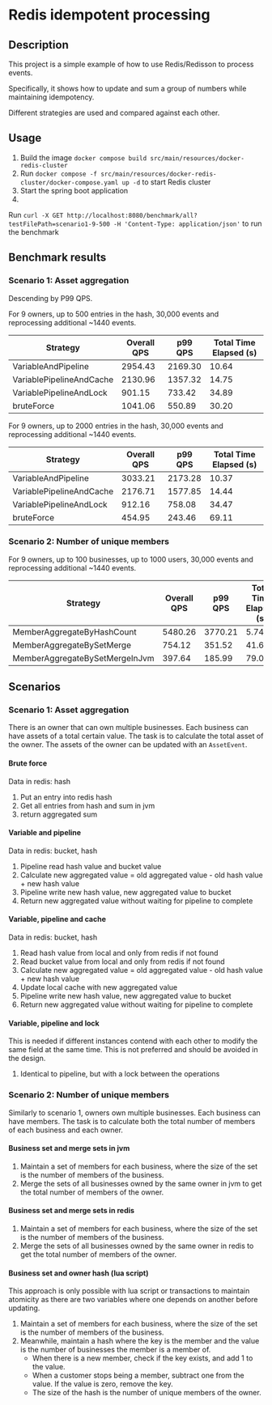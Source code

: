 # Redis idempotent processing

## Description

This project is a simple example of how to use Redis/Redisson to process events.

Specifically, it shows how to update and sum a group of numbers while maintaining idempotency.

Different strategies are used and compared against each other.

## Usage

1. Build the image `docker compose build src/main/resources/docker-redis-cluster`
2. Run `docker compose -f src/main/resources/docker-redis-cluster/docker-compose.yaml up -d` to start Redis cluster
2. Start the spring boot application
3.

Run `curl -X GET http://localhost:8080/benchmark/all?testFilePath=scenario1-9-500 -H 'Content-Type: application/json'`
to run the benchmark

## Benchmark results

### Scenario 1: Asset aggregation

Descending by P99 QPS.

For 9 owners, up to 500 entries in the hash, 30,000 events and reprocessing additional ~1440 events.

| Strategy                 | Overall QPS | p99 QPS | Total Time Elapsed (s) |
|--------------------------|-------------|---------|------------------------|
| VariableAndPipeline      | 2954.43     | 2169.30 | 10.64                  |
| VariablePipelineAndCache | 2130.96     | 1357.32 | 14.75                  |
| VariablePipelineAndLock  | 901.15      | 733.42  | 34.89                  |
| bruteForce               | 1041.06     | 550.89  | 30.20                  |

For 9 owners, up to 2000 entries in the hash, 30,000 events and reprocessing additional ~1440 events.

| Strategy                 | Overall QPS | p99 QPS | Total Time Elapsed (s) |
|--------------------------|-------------|---------|------------------------|
| VariableAndPipeline      | 3033.21     | 2173.28 | 10.37                  |
| VariablePipelineAndCache | 2176.71     | 1577.85 | 14.44                  |
| VariablePipelineAndLock  | 912.16      | 758.08  | 34.47                  |
| bruteForce               | 454.95      | 243.46  | 69.11                  |

### Scenario 2: Number of unique members

For 9 owners, up to 100 businesses, up to 1000 users, 30,000 events and reprocessing additional ~1440 events.

| Strategy                       | Overall QPS | p99 QPS | Total Time Elapsed (s) |
|--------------------------------|-------------|---------|------------------------|
| MemberAggregateByHashCount     | 5480.26     | 3770.21 | 5.74                   |
| MemberAggregateBySetMerge      | 754.12      | 351.52  | 41.69                  |
| MemberAggregateBySetMergeInJvm | 397.64      | 185.99  | 79.07                  |

## Scenarios

### Scenario 1: Asset aggregation

There is an owner that can own multiple businesses. Each business can have assets of a total certain value.
The task is to calculate the total asset of the owner. The assets of the owner can be updated with an `AssetEvent`.

#### Brute force

Data in redis: hash

1. Put an entry into redis hash
2. Get all entries from hash and sum in jvm
3. return aggregated sum

#### Variable and pipeline

Data in redis: bucket, hash

1. Pipeline read hash value and bucket value
2. Calculate new aggregated value = old aggregated value - old hash value + new hash value
3. Pipeline write new hash value, new aggregated value to bucket
4. Return new aggregated value without waiting for pipeline to complete

#### Variable, pipeline and cache

Data in redis: bucket, hash

1. Read hash value from local and only from redis if not found
2. Read bucket value from local and only from redis if not found
3. Calculate new aggregated value = old aggregated value - old hash value + new hash value
4. Update local cache with new aggregated value
5. Pipeline write new hash value, new aggregated value to bucket
6. Return new aggregated value without waiting for pipeline to complete

#### Variable, pipeline and lock

This is needed if different instances contend with each other to modify the same field at the same time.
This is not preferred and should be avoided in the design.

1. Identical to pipeline, but with a lock between the operations

### Scenario 2: Number of unique members

Similarly to scenario 1, owners own multiple businesses. Each business can have members.
The task is to calculate both the total number of members of each business and each owner.

#### Business set and merge sets in jvm

1. Maintain a set of members for each business, where the size of the set is
   the number of members of the business.
2. Merge the sets of all businesses owned by the same owner in jvm to get the total number of members of the owner.

#### Business set and merge sets in redis

1. Maintain a set of members for each business, where the size of the set is
   the number of members of the business.
2. Merge the sets of all businesses owned by the same owner in redis to get the total number of members of the owner.

#### Business set and owner hash (lua script)

This approach is only possible with lua script or transactions
to maintain atomicity as there are two variables where one depends on another
before updating.

1. Maintain a set of members for each business, where the size of the set is
   the number of members of the business.
2. Meanwhile, maintain a hash where the key is the member
   and the value is the number of businesses the member is a member of.
    - When there is a new member, check if the key exists, and add 1 to the value.
    - When a customer stops being a member, subtract one from the value. If the value is zero,
      remove the key.
    - The size of the hash is the number of unique members of the owner.